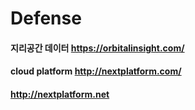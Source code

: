 # Defense

#### 지리공간 데이터 https://orbitalinsight.com/

#### cloud platform http://nextplatform.com/

#### http://nextplatform.net
